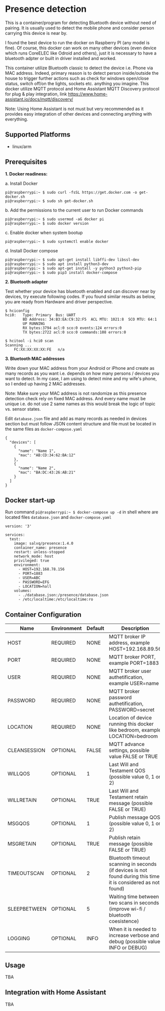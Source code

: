 # Presence detection

This is a container/program for detecting Bluetooth device without need of pairing. It is usually used to detect the mobile phone and consider person carrying this device is near by.

I found the best device to run the docker on Raspberry PI (any model is fine). Of course, this docker can work on many other devices (even device which runs CoreELEC like Odroid and others), just it is necessary to have a bluetooth adpter or built in driver installed and worked.

This container utilize Bluetooth classic to detect the device i.e. Phone via MAC address. Indeed, primary reason is to detect person inside/outside the house to trigger further actions such as check for windows open/close status, switch off/on the lights, sockets etc. anything you imagine. This docker utilize MQTT protocol and Home Assistant MQTT Discovery protocol for plug & play integration, link https://www.home-assistant.io/docs/mqtt/discovery/

Note: Using Home Assistant is not must but very recommended as it provides easy integration of other devices and connecting anything with everything.

## Supported Platforms

* linux/arm

## Prerequisites

**1. Docker readiness:**

a. Install Docker
```
pi@raspberrypi:~ $ sudo curl -fsSL https://get.docker.com -o get-docker.sh
pi@raspberrypi:~ $ sudo sh get-docker.sh
```

b. Add the permissions to the current user to run Docker commands
```
pi@raspberrypi:~ $ sudo usermod -aG docker pi
pi@raspberrypi:~ $ sudo docker version
```

c. Enable docker when system bootup
```
pi@raspberrypi:~ $ sudo systemctl enable docker
```

d. Install Docker compose
```
pi@raspberrypi:~ $ sudo apt-get install libffi-dev libssl-dev
pi@raspberrypi:~ $ sudo apt install python3-dev
pi@raspberrypi:~ $ sudo apt-get install -y python3 python3-pip
pi@raspberrypi:~ $ sudo pip3 install docker-compose
```

**2. Bluetooth adapter**

Test whether your device has bluetooth enabled and can discover near by devices, try execute following codes. If you found similar results as below, you are ready from Hardware and driver perspective.

```
$ hciconfig
hci0:   Type: Primary  Bus: UART
        BD Address: 34:B3:EA:C9:32:F5  ACL MTU: 1021:8  SCO MTU: 64:1
        UP RUNNING
        RX bytes:3794 acl:0 sco:0 events:124 errors:0
        TX bytes:2722 acl:0 sco:0 commands:108 errors:0

$ hcitool -i hci0 scan
Scanning ...
	FC:XX:XX:XX:XX:FE	n/a
```

**3. Bluetooth MAC addresses**

Write down your MAC address from your Android or iPhone and create as many records as you want i.e. depends on how many persons / devices you want to detect. In my case, I am using to detect mine and my wife's phone, so I ended up having 2 MAC addresses.

Note: Make sure your MAC address is not randomize as this presence detection check rely on fixed MAC address. And every name must be unique i.e. do not use 2 same names as this would break the logic of topic vs. sensor states.

Edit `database.json` file and add as many records as needed in devices section but must follow JSON content structure and file must be located in the same files as `docker-compose.yaml`

```
{
  "devices": [
    {
      "name": "Name 1",
      "mac": "AB:CD:34:62:BA:12"
    },
    {
      "name": "Name 2",
      "mac": "BA:DC:43:26:AB:21"
    }
  ]
}       
```

## Docker start-up

Run command `pi@raspberrypi:~ $ docker-compose up -d` in shell where are located files `database.json` and `docker-compose.yaml`

```
version: '3'

services:
  test:
    image: salvq/presence:1.4.0
    container_name: presence
    restart: unless-stopped
    network_mode: host
    privileged: true
    environment:
      - HOST=192.168.78.156
      - PORT=1883
      - USER=ABC
      - PASSWORD=EFG
      - LOCATION=hall
    volumes:
      - ./database.json:/presence/database.json
      - /etc/localtime:/etc/localtime:ro
```

## Container Configuration

| Name         | Environment | Default | Description                                                                      |
| ------------ | ----------- | ------- | -------------------------------------------------------------------------------- |
| HOST         | REQUIRED    | NONE    | MQTT broker IP address, example HOST=192.168.89.56                       |
| PORT         | REQUIRED    | NONE    | MQTT broker PORT, example PORT=1883                       |
| USER         | REQUIRED    | NONE    | MQTT broker user authetification, example USER=name                       |
| PASSWORD     | REQUIRED    | NONE    | MQTT broker password authetification, PASSWORD=secret                       |
| LOCATION     | REQUIRED    | NONE    | Location of device running this docker like bedroom, example LOCATION=bedroom |
| CLEANSESSION | OPTIONAL    | FALSE   | MQTT advance settings, possible value FALSE or TRUE                       |
| WILLQOS      | OPTIONAL    | 1       | Last Will and Testament QOS (possible value 0, 1 or 2)                       |
| WILLRETAIN   | OPTIONAL    | TRUE    | Last Will and Testament retain message (possible FALSE or TRUE)                       |
| MSGQOS       | OPTIONAL    | 1       | Publish message QOS (possible value 0, 1 or 2)                       |
| MSGRETAIN    | OPTIONAL    | TRUE    | Publish retain message (possible FALSE or TRUE)                       |
| TIMEOUTSCAN  | OPTIONAL    | 2       | Bluetooth timeout scanning in seconds (if devices is not found during this time, it is considered as not found)  |
| SLEEPBETWEEN | OPTIONAL    | 5       | Waiting time between two scans in seconds (improve wi-fi / bluetooth coesistence)                       |
| LOGGING      | OPTIONAL    | INFO    | When it is needed to increase verbose and debug (possible value INFO or DEBUG) |


## Usage

TBA

## Integration with Home Assistant

TBA
